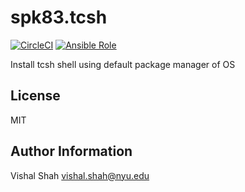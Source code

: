 spk83.tcsh
=========
[![CircleCI](https://circleci.com/gh/spk83/ansible-tcsh.svg?style=shield)](https://circleci.com/gh/spk83/ansible-tcsh)
[![Ansible Role](https://img.shields.io/ansible/role/tcsh.svg)](https://galaxy.ansible.com/spk83/tcsh/)

Install tcsh shell using default package manager of OS

License
-------

MIT

Author Information
------------------

Vishal Shah vishal.shah@nyu.edu
